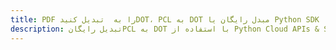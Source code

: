 ---title: PDF را به  تبدیل کنیدDOT، PCL به DOT مبدل رایگان یا Python SDKdescription: تبدیل رایگانPCL به DOT با استفاده از Python Cloud APIs & SDK همچنین اسناد PDF را در Cloud ایجاد، ویرایش و رندر کنید.---